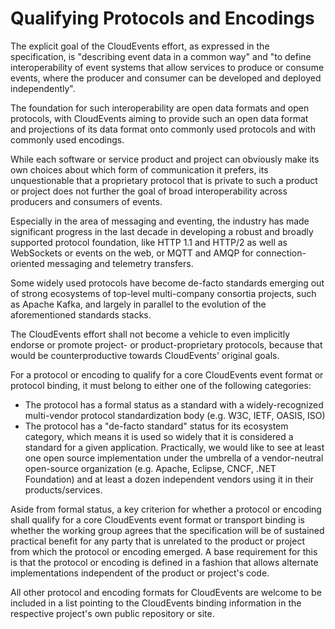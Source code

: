 # Qualifying Protocols and Encodings

The explicit goal of the CloudEvents effort, as expressed in the specification, is 
"describing event data in a common way" and "to define interoperability of event 
systems that allow services to produce or consume events, where the producer and 
consumer can be developed and deployed independently".

The foundation for such interoperability are open data formats and open protocols,
with CloudEvents aiming to provide such an open data format and projections of 
its data format onto commonly used protocols and with commonly used encodings.

While each software or service product and project can obviously make its own 
choices about which form of communication it prefers, its unquestionable that 
a proprietary protocol that is private to such a product or project does not 
further the goal of broad interoperability across producers and consumers of 
events.

Especially in the area of messaging and eventing, the industry has made significant 
progress in the last decade in developing a robust and broadly supported protocol 
foundation, like HTTP 1.1 and HTTP/2 as well as WebSockets or events on the web, 
or MQTT and AMQP for connection-oriented messaging and telemetry transfers.

Some widely used protocols have become de-facto standards emerging out of strong
ecosystems of top-level multi-company consortia projects, such as Apache Kafka, 
and largely in parallel to the evolution of the aforementioned standards stacks.

The CloudEvents effort shall not become a vehicle to even implicitly endorse 
or promote project- or product-proprietary protocols, because that would be 
counterproductive towards CloudEvents' original goals. 

For a protocol or encoding to qualify for a core CloudEvents event format or 
protocol binding, it must belong to either one of the following categories:

- The protocol has a formal status as a standard with a widely-recognized 
  multi-vendor protocol standardization body (e.g. W3C, IETF, OASIS, ISO)
- The protocol has a "de-facto standard" status for its ecosystem category,
  which means it is used so widely that it is considered a standard for a
  given application. Practically, we would like to see at least one open
  source implementation under the umbrella of a vendor-neutral open-source
  organization (e.g. Apache, Eclipse, CNCF, .NET Foundation) and at least
  a dozen independent vendors using it in their products/services.

Aside from formal status, a key criterion for whether a protocol or encoding shall 
qualify for a core CloudEvents event format or transport binding is whether the 
working group agrees that the specification will be of sustained practical benefit 
for any party that is unrelated to the product or project from which the protocol 
or encoding emerged. A base requirement for this is that the protocol or encoding 
is defined in a fashion that allows alternate implementations independent of the 
product or project's code.

All other protocol and encoding formats for CloudEvents are welcome to be included
in a list pointing to the CloudEvents binding information in the respective 
project's own public repository or site.
